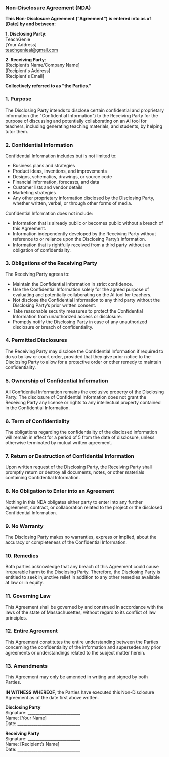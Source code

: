 ### **Non-Disclosure Agreement (NDA)**

**This Non-Disclosure Agreement ("Agreement") is entered into as of \[Date\] by and between:**

**1\. Disclosing Party**:  
TeachGenie  
\[Your Address\]  
teachgenieai@gmail.com

**2\. Receiving Party**:  
\[Recipient’s Name/Company Name\]  
\[Recipient's Address\]  
\[Recipient's Email\]

**Collectively referred to as "the Parties."**

### **1\. Purpose**

The Disclosing Party intends to disclose certain confidential and proprietary information (the "Confidential Information") to the Receiving Party for the purpose of discussing and potentially collaborating on an AI tool for teachers, including generating teaching materials, and students, by helping tutor them.

### **2\. Confidential Information**

Confidential Information includes but is not limited to:

* Business plans and strategies  
* Product ideas, inventions, and improvements  
* Designs, schematics, drawings, or source code  
* Financial information, forecasts, and data  
* Customer lists and vendor details  
* Marketing strategies  
* Any other proprietary information disclosed by the Disclosing Party, whether written, verbal, or through other forms of media.

Confidential Information does not include:

* Information that is already public or becomes public without a breach of this Agreement.  
* Information independently developed by the Receiving Party without reference to or reliance upon the Disclosing Party’s information.  
* Information that is rightfully received from a third party without an obligation of confidentiality.

### **3\. Obligations of the Receiving Party**

The Receiving Party agrees to:

* Maintain the Confidential Information in strict confidence.  
* Use the Confidential Information solely for the agreed purpose of evaluating and potentially collaborating on the AI tool for teachers.  
* Not disclose the Confidential Information to any third party without the Disclosing Party’s prior written consent.  
* Take reasonable security measures to protect the Confidential Information from unauthorized access or disclosure.  
* Promptly notify the Disclosing Party in case of any unauthorized disclosure or breach of confidentiality.

### **4\. Permitted Disclosures**

The Receiving Party may disclose the Confidential Information if required to do so by law or court order, provided that they give prior notice to the Disclosing Party to allow for a protective order or other remedy to maintain confidentiality.

### **5\. Ownership of Confidential Information**

All Confidential Information remains the exclusive property of the Disclosing Party. The disclosure of Confidential Information does not grant the Receiving Party any license or rights to any intellectual property contained in the Confidential Information.

### **6\. Term of Confidentiality**

The obligations regarding the confidentiality of the disclosed information will remain in effect for a period of 5 from the date of disclosure, unless otherwise terminated by mutual written agreement.

### **7\. Return or Destruction of Confidential Information**

Upon written request of the Disclosing Party, the Receiving Party shall promptly return or destroy all documents, notes, or other materials containing Confidential Information.

### **8\. No Obligation to Enter into an Agreement**

Nothing in this NDA obligates either party to enter into any further agreement, contract, or collaboration related to the project or the disclosed Confidential Information.

### **9\. No Warranty**

The Disclosing Party makes no warranties, express or implied, about the accuracy or completeness of the Confidential Information.

### **10\. Remedies**

Both parties acknowledge that any breach of this Agreement could cause irreparable harm to the Disclosing Party. Therefore, the Disclosing Party is entitled to seek injunctive relief in addition to any other remedies available at law or in equity.

### **11\. Governing Law**

This Agreement shall be governed by and construed in accordance with the laws of the state of Massachusettes, without regard to its conflict of law principles.

### **12\. Entire Agreement**

This Agreement constitutes the entire understanding between the Parties concerning the confidentiality of the information and supersedes any prior agreements or understandings related to the subject matter herein.

### **13\. Amendments**

This Agreement may only be amended in writing and signed by both Parties.

**IN WITNESS WHEREOF**, the Parties have executed this Non-Disclosure Agreement as of the date first above written.

**Disclosing Party**  
Signature: \_\_\_\_\_\_\_\_\_\_\_\_\_\_\_\_\_\_\_\_\_\_\_\_\_\_  
Name: \[Your Name\]  
Date: \_\_\_\_\_\_\_\_\_\_\_\_\_\_\_\_\_\_\_\_\_\_\_\_\_\_\_\_\_\_\_

**Receiving Party**  
Signature: \_\_\_\_\_\_\_\_\_\_\_\_\_\_\_\_\_\_\_\_\_\_\_\_\_\_  
Name: \[Recipient’s Name\]  
Date: \_\_\_\_\_\_\_\_\_\_\_\_\_\_\_\_\_\_\_\_\_\_\_\_\_\_\_\_\_\_\_

